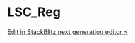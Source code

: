 # LSC_Reg

[Edit in StackBlitz next generation editor ⚡️](https://stackblitz.com/~/github.com/Haylexking/LSC_Reg)